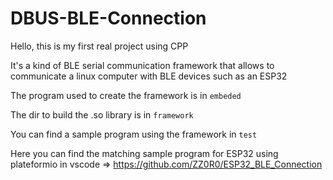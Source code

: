 # DBUS-BLE-Connection
Hello, this is my first real project using CPP

It's a kind of BLE serial communication framework that allows to communicate a linux computer with BLE devices such as an ESP32

The program used to create the framework is in ```embeded``` 

The dir to build the .so library is in ```framework```

You can find a sample program using the framework in ```test```

Here you can find the matching sample program for ESP32 using plateformio in vscode => https://github.com/ZZ0R0/ESP32_BLE_Connection
